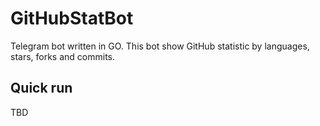 # GitHubStatBot

Telegram bot written in GO. This bot show GitHub statistic by languages, stars, forks and commits.

## Quick run

TBD